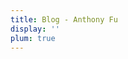 ```yaml
---
title: Blog - Anthony Fu
display: ''
plum: true
---
```


<SubNav />

<ListPosts only-date type="blog" />
